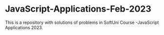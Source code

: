 # JavaScript-Applications-Feb-2023
 This is a repository with solutions of problems in SoftUni Course -JavaScript Applications 2023.
